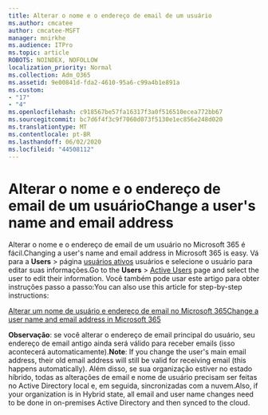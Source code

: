 ```yaml
---
title: Alterar o nome e o endereço de email de um usuário
ms.author: cmcatee
author: cmcatee-MSFT
manager: mnirkhe
ms.audience: ITPro
ms.topic: article
ROBOTS: NOINDEX, NOFOLLOW
localization_priority: Normal
ms.collection: Adm_O365
ms.assetid: 9e00841d-fda2-4610-95a6-c99a4b1e891a
ms.custom:
- "17"
- "4"
ms.openlocfilehash: c918567be57fa16317f3a0f516510ecea772bb67
ms.sourcegitcommit: bc7d6f4f3c9f7060d073f5130e1ec856e248d020
ms.translationtype: MT
ms.contentlocale: pt-BR
ms.lasthandoff: 06/02/2020
ms.locfileid: "44508112"
---
```

# <a name="change-a-users-name-and-email-address"></a><span data-ttu-id="8d552-102">Alterar o nome e o endereço de email de um usuário</span><span class="sxs-lookup"><span data-stu-id="8d552-102">Change a user's name and email address</span></span>

<span data-ttu-id="8d552-103">Alterar o nome e o endereço de email de um usuário no Microsoft 365 é fácil.</span><span class="sxs-lookup"><span data-stu-id="8d552-103">Changing a user's name and email address in Microsoft 365 is easy.</span></span> <span data-ttu-id="8d552-104">Vá para a **Users** \> página [usuários ativos](https://go.microsoft.com/fwlink/p/?linkid=834822) usuários e selecione o usuário para editar suas informações.</span><span class="sxs-lookup"><span data-stu-id="8d552-104">Go to the **Users** \> [Active Users](https://go.microsoft.com/fwlink/p/?linkid=834822) page and select the user to edit their information.</span></span> <span data-ttu-id="8d552-105">Você também pode usar este artigo para obter instruções passo a passo:</span><span class="sxs-lookup"><span data-stu-id="8d552-105">You can also use this article for step-by-step instructions:</span></span>
  
[<span data-ttu-id="8d552-106">Alterar um nome de usuário e endereço de email no Microsoft 365</span><span class="sxs-lookup"><span data-stu-id="8d552-106">Change a user name and email address in Microsoft 365</span></span>](https://docs.microsoft.com/microsoft-365/admin/add-users/change-a-user-name-and-email-address)
  
 <span data-ttu-id="8d552-107">**Observação**: se você alterar o endereço de email principal do usuário, seu endereço de email antigo ainda será válido para receber emails (isso acontecerá automaticamente).</span><span class="sxs-lookup"><span data-stu-id="8d552-107">**Note**: If you change the user's main email address, their old email address will still be valid for receiving email (this happens automatically).</span></span> <span data-ttu-id="8d552-108">Além disso, se sua organização estiver no estado híbrido, todas as alterações de email e nome de usuário precisam ser feitas no Active Directory local e, em seguida, sincronizadas com a nuvem.</span><span class="sxs-lookup"><span data-stu-id="8d552-108">Also, if your organization is in Hybrid state, all email and user name changes need to be done in on-premises Active Directory and then synced to the cloud.</span></span>